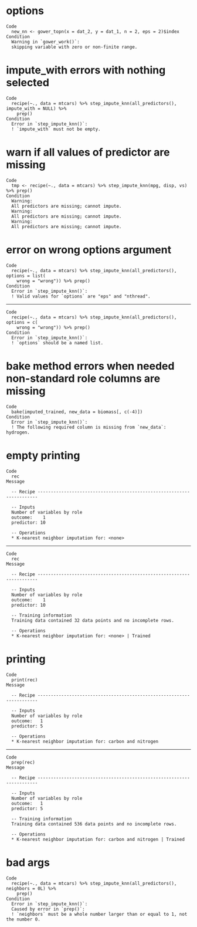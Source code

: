 # options

    Code
      new_nn <- gower_topn(x = dat_2, y = dat_1, n = 2, eps = 2)$index
    Condition
      Warning in `gower_work()`:
      skipping variable with zero or non-finite range.

# impute_with errors with nothing selected

    Code
      recipe(~., data = mtcars) %>% step_impute_knn(all_predictors(), impute_with = NULL) %>%
        prep()
    Condition
      Error in `step_impute_knn()`:
      ! `impute_with` must not be empty.

# warn if all values of predictor are missing

    Code
      tmp <- recipe(~., data = mtcars) %>% step_impute_knn(mpg, disp, vs) %>% prep()
    Condition
      Warning:
      All predictors are missing; cannot impute.
      Warning:
      All predictors are missing; cannot impute.
      Warning:
      All predictors are missing; cannot impute.

# error on wrong options argument

    Code
      recipe(~., data = mtcars) %>% step_impute_knn(all_predictors(), options = list(
        wrong = "wrong")) %>% prep()
    Condition
      Error in `step_impute_knn()`:
      ! Valid values for `options` are "eps" and "nthread".

---

    Code
      recipe(~., data = mtcars) %>% step_impute_knn(all_predictors(), options = c(
        wrong = "wrong")) %>% prep()
    Condition
      Error in `step_impute_knn()`:
      ! `options` should be a named list.

# bake method errors when needed non-standard role columns are missing

    Code
      bake(imputed_trained, new_data = biomass[, c(-4)])
    Condition
      Error in `step_impute_knn()`:
      ! The following required column is missing from `new_data`: hydrogen.

# empty printing

    Code
      rec
    Message
      
      -- Recipe ----------------------------------------------------------------------
      
      -- Inputs 
      Number of variables by role
      outcome:    1
      predictor: 10
      
      -- Operations 
      * K-nearest neighbor imputation for: <none>

---

    Code
      rec
    Message
      
      -- Recipe ----------------------------------------------------------------------
      
      -- Inputs 
      Number of variables by role
      outcome:    1
      predictor: 10
      
      -- Training information 
      Training data contained 32 data points and no incomplete rows.
      
      -- Operations 
      * K-nearest neighbor imputation for: <none> | Trained

# printing

    Code
      print(rec)
    Message
      
      -- Recipe ----------------------------------------------------------------------
      
      -- Inputs 
      Number of variables by role
      outcome:   1
      predictor: 5
      
      -- Operations 
      * K-nearest neighbor imputation for: carbon and nitrogen

---

    Code
      prep(rec)
    Message
      
      -- Recipe ----------------------------------------------------------------------
      
      -- Inputs 
      Number of variables by role
      outcome:   1
      predictor: 5
      
      -- Training information 
      Training data contained 536 data points and no incomplete rows.
      
      -- Operations 
      * K-nearest neighbor imputation for: carbon and nitrogen | Trained

# bad args

    Code
      recipe(~., data = mtcars) %>% step_impute_knn(all_predictors(), neighbors = 0L) %>%
        prep()
    Condition
      Error in `step_impute_knn()`:
      Caused by error in `prep()`:
      ! `neighbors` must be a whole number larger than or equal to 1, not the number 0.

